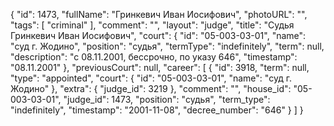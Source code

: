 {
    "id": 1473,
    "fullName": "Гринкевич Иван Иосифович",
    "photoURL": "",
    "tags": [
        "criminal"
    ],
    "comment": "",
    "layout": "judge",
    "title": "Судья Гринкевич Иван Иосифович",
    "court": {
        "id": "05-003-03-01",
        "name": "суд г. Жодино",
        "position": "судья",
        "termType": "indefinitely",
        "term": null,
        "description": "c 08.11.2001, бессрочно, по указу 646",
        "timestamp": "08.11.2001"
    },
    "previousCourt": null,
    "career": [
        {
            "id": 3918,
            "term": null,
            "type": "appointed",
            "court": {
                "id": "05-003-03-01",
                "name": "суд г. Жодино"
            },
            "extra": {
                "judge_id": 3219
            },
            "comment": "",
            "house_id": "05-003-03-01",
            "judge_id": 1473,
            "position": "судья",
            "term_type": "indefinitely",
            "timestamp": "2001-11-08",
            "decree_number": "646"
        }
    ]
}